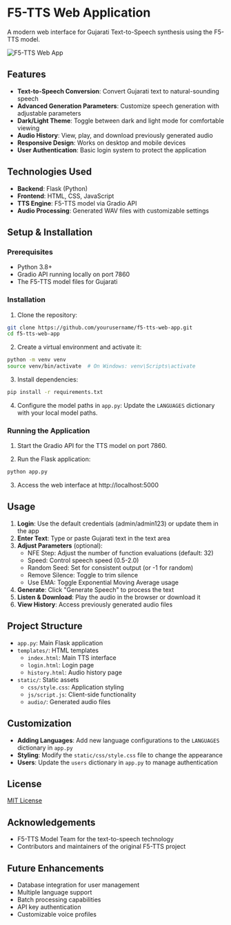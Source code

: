 # F5-TTS Web Application

A modern web interface for Gujarati Text-to-Speech synthesis using the F5-TTS model.

![F5-TTS Web App](screenshots/preview.png)

## Features

- **Text-to-Speech Conversion**: Convert Gujarati text to natural-sounding speech
- **Advanced Generation Parameters**: Customize speech generation with adjustable parameters
- **Dark/Light Theme**: Toggle between dark and light mode for comfortable viewing
- **Audio History**: View, play, and download previously generated audio
- **Responsive Design**: Works on desktop and mobile devices
- **User Authentication**: Basic login system to protect the application

## Technologies Used

- **Backend**: Flask (Python)
- **Frontend**: HTML, CSS, JavaScript
- **TTS Engine**: F5-TTS model via Gradio API
- **Audio Processing**: Generated WAV files with customizable settings

## Setup & Installation

### Prerequisites

- Python 3.8+
- Gradio API running locally on port 7860
- The F5-TTS model files for Gujarati

### Installation

1. Clone the repository:
```bash
git clone https://github.com/yourusername/f5-tts-web-app.git
cd f5-tts-web-app
```

2. Create a virtual environment and activate it:
```bash
python -m venv venv
source venv/bin/activate  # On Windows: venv\Scripts\activate
```

3. Install dependencies:
```bash
pip install -r requirements.txt
```

4. Configure the model paths in `app.py`:
Update the `LANGUAGES` dictionary with your local model paths.

### Running the Application

1. Start the Gradio API for the TTS model on port 7860.

2. Run the Flask application:
```bash
python app.py
```

3. Access the web interface at http://localhost:5000

## Usage

1. **Login**: Use the default credentials (admin/admin123) or update them in the app
2. **Enter Text**: Type or paste Gujarati text in the text area
3. **Adjust Parameters** (optional):
   - NFE Step: Adjust the number of function evaluations (default: 32)
   - Speed: Control speech speed (0.5-2.0)
   - Random Seed: Set for consistent output (or -1 for random)
   - Remove Silence: Toggle to trim silence
   - Use EMA: Toggle Exponential Moving Average usage
4. **Generate**: Click "Generate Speech" to process the text
5. **Listen & Download**: Play the audio in the browser or download it
6. **View History**: Access previously generated audio files

## Project Structure

- `app.py`: Main Flask application
- `templates/`: HTML templates
  - `index.html`: Main TTS interface
  - `login.html`: Login page
  - `history.html`: Audio history page
- `static/`: Static assets
  - `css/style.css`: Application styling
  - `js/script.js`: Client-side functionality
  - `audio/`: Generated audio files

## Customization

- **Adding Languages**: Add new language configurations to the `LANGUAGES` dictionary in `app.py`
- **Styling**: Modify the `static/css/style.css` file to change the appearance
- **Users**: Update the `users` dictionary in `app.py` to manage authentication

## License

[MIT License](LICENSE)

## Acknowledgements

- F5-TTS Model Team for the text-to-speech technology
- Contributors and maintainers of the original F5-TTS project

## Future Enhancements

- Database integration for user management
- Multiple language support
- Batch processing capabilities
- API key authentication
- Customizable voice profiles 
